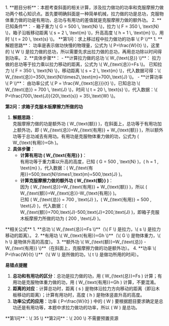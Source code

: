 <thinking></thinking>

<title>题目要求分析</title>
1. **题目分析**：本题考查斜面的相关计算，涉及拉力做功的功率和克服摩擦力做功两个核心知识点。首先要明确斜面是一种简单机械，拉力做的功是总功，克服物体重力做的功是有用功，总功与有用功的差值就是克服摩擦力做的额外功。
2. **已知条件**：
   - 箱子重力 \( G = 500 \, \text{N} \)，拉力 \( F = 350 \, \text{N} \)，箱子沿板移动距离 \( s = 2 \, \text{m} \)，升高高度 \( h = 1 \, \text{m} \)，用时 \( t = 20 \, \text{s} \)。

<title>讲题</title>
**第1问：求上移过程中拉力做功的功率 \( P \)**
1. **解题思路**：  
   功率是表示做功快慢的物理量，公式为 \( P=\frac{W}{t} \)，这里的 \( W \) 是拉力做的总功，所以需要先求出拉力做的总功，再用总功除以时间得到功率。
2. **具体步骤**：
   - **计算拉力做的总功 \( W_{\text{总}} \)**：  
     拉力做的总功等于拉力乘以拉力移动的距离，公式为 \( W_{\text{总}}=Fs \)。  
     已知拉力 \( F = 350 \, \text{N} \)，移动距离 \( s = 2 \, \text{m} \)，代入数据可得：\( W_{\text{总}}=350\,\text{N}\times2\,\text{m}=700\,\text{J} \)。
   - **计算功率 \( P \)**：  
     由功率公式 \( P = \frac{W_{\text{总}}}{t} \)，已知总功 \( W_{\text{总}} = 700 \, \text{J} \)，时间 \( t = 20 \, \text{s} \)，代入数据：\( P=\frac{700\,\text{J}}{20\,\text{s}} = 35\,\text{W} \)。

**第2问：求箱子克服木板摩擦力所做的功**
1. **解题思路**：  
   克服摩擦力做的功是额外功 \( W_{\text{额}} \)，在斜面上，总功等于有用功加上额外功，即 \( W_{\text{总}}=W_{\text{有用}} + W_{\text{额}} \)，所以额外功等于总功减去有用功。有用功是克服物体重力做的功，公式为 \( W_{\text{有用}}=Gh \)。
2. **具体步骤**：
   - **计算有用功 \( W_{\text{有用}} \)**：  
     有用功等于重力乘以升高的高度，已知 \( G = 500 \, \text{N} \)，\( h = 1 \, \text{m} \)，代入数据：\( W_{\text{有用}}=500\,\text{N}\times1\,\text{m}=500\,\text{J} \)。
   - **计算克服摩擦力做的额外功 \( W_{\text{额}} \)**：  
     因为 \( W_{\text{总}}=W_{\text{有用}} + W_{\text{额}} \)，所以 \( W_{\text{额}}=W_{\text{总}}-W_{\text{有用}} \)。  
     已知 \( W_{\text{总}} = 700 \, \text{J} \)，\( W_{\text{有用}} = 500 \, \text{J} \)，代入数据：\( W_{\text{额}}=700\,\text{J}-500\,\text{J}=200\,\text{J} \)，即箱子克服木板摩擦力所做的功为 \( 200 \, \text{J} \)。

<title>总结</title>
**相关公式**
1. **总功 \( W_{\text{总}}=Fs \)**（\( F \) 是拉力，\( s \) 是拉力移动的距离）。  
2. **有用功 \( W_{\text{有用}}=Gh \)**（\( G \) 是物体重力，\( h \) 是物体升高的高度）。  
3. **额外功 \( W_{\text{额}}=W_{\text{总}} - W_{\text{有用}} \)**（在斜面上，克服摩擦力做的功是额外功）。  
4. **功率 \( P=\frac{W}{t} \)**（\( W \) 是所做的功，\( t \) 是做功所用的时间）。  

**易错点提醒**
1. **总功和有用功的区分**：总功是拉力做的功，用 \( W_{\text{总}}=Fs \) 计算；有用功是克服物体重力做的功，用 \( W_{\text{有用}}=Gh \) 计算，不要混淆。  
2. **距离的对应**：计算总功时，距离 \( s \) 是物体沿拉力方向移动的距离（即沿木板移动的距离）；计算有用功时，高度 \( h \) 是物体竖直升高的高度。  
3. **功率公式的应用**：功率 \( P=\frac{W}{t} \) 中的 \( W \) 要根据题目要求确定是总功还是有用功等，本题中求拉力做功的功率，所以 \( W \) 是总功。

<title>答案</title>
**第1问**：\( 35 \)  
**第2问**：\( 200 \)

<title>预置资源</title>
不需要预置资源
